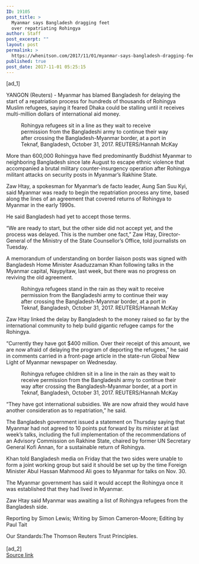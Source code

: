 ```yaml
---
ID: 19105
post_title: >
  Myanmar says Bangladesh dragging feet
  over repatriating Rohingya
author: Staff
post_excerpt: ""
layout: post
permalink: >
  https://whenitson.com/2017/11/01/myanmar-says-bangladesh-dragging-feet-over-repatriating-rohingya/
published: true
post_date: 2017-11-01 05:25:15
---
```

 [ad_1]
<br><div data-reactid="31"><p data-reactid="32">YANGON (Reuters) - Myanmar has blamed Bangladesh for delaying the start of a repatriation process for hundreds of thousands of Rohingya Muslim refugees, saying it feared Dhaka could be stalling until it receives multi-million dollars of international aid money. </p><div class="PrimaryAsset_container_2pnvl" data-reactid="33"><div class="Image_container_1tVQo" data-reactid="34"><figure tabindex="-1" data-reactid="35"/><figcaption data-reactid="38"><span class="Image_caption_KoNH1" data-reactid="39">Rohingya refugees sit in a line as they wait to receive permission from the Bangladeshi army to continue their way after crossing the Bangladesh-Myanmar border, at a port in Teknaf, Bangladesh, October 31, 2017. REUTERS/Hannah McKay</span></figcaption></div></div><p data-reactid="40">More than 600,000 Rohingya have fled predominantly Buddhist Myanmar to neighboring Bangladesh since late August to escape ethnic violence that accompanied a brutal military counter-insurgency operation after Rohingya militant attacks on security posts in Myanmar’s Rakhine State.   </p><p data-reactid="41">Zaw Htay, a spokesman for Myanmar’s de facto leader, Aung San Suu Kyi, said Myanmar was ready to begin the repatriation process any time, based along the lines of an agreement that covered returns of Rohingya to Myanmar in the early 1990s. </p><p data-reactid="42">He said Bangladesh had yet to accept those terms. </p><p data-reactid="43">“We are ready to start, but the other side did not accept yet, and the process was delayed. This is the number one fact,” Zaw Htay, Director-General of the Ministry of the State Counsellor’s Office, told journalists on Tuesday. </p><p data-reactid="44">A memorandum of understanding on border liaison posts was signed with Bangladesh Home Minister Asaduzzaman Khan following talks in the Myanmar capital, Naypyitaw, last week, but there was no progress on reviving the old agreement.  </p><div class="Image_container_1tVQo" data-reactid="45"><figure tabindex="-1" data-reactid="46"/><figcaption data-reactid="49"><span class="Image_caption_KoNH1" data-reactid="50">Rohingya refugees stand in the rain as they wait to receive permission from the Bangladeshi army to continue their way after crossing the Bangladesh-Myanmar border, at a port in Teknaf, Bangladesh, October 31, 2017. REUTERS/Hannah McKay</span></figcaption></div><p data-reactid="51">Zaw Htay linked the delay by Bangladesh to the money raised so far by the international community to help build gigantic refugee camps for the Rohingya. </p><p data-reactid="52">“Currently they have got $400 million. Over their receipt of this amount, we are now afraid of delaying the program of deporting the refugees,” he said in comments carried in a front-page article in the state-run Global New Light of Myanmar newspaper on Wednesday. </p><div class="Image_container_1tVQo" data-reactid="53"><figure tabindex="-1" data-reactid="54"/><figcaption data-reactid="57"><span class="Image_caption_KoNH1" data-reactid="58">Rohingya refugee children sit in a line in the rain as they wait to receive permission from the Bangladeshi army to continue their way after crossing the Bangladesh-Myanmar border, at a port in Teknaf, Bangladesh, October 31, 2017. REUTERS/Hannah McKay</span></figcaption></div><p data-reactid="59">“They have got international subsidies. We are now afraid they would have another consideration as to repatriation,” he said. </p><p data-reactid="60">The Bangladesh government issued a statement on Thursday saying that Myanmar had not agreed to 10 points put forward by its minister at last week’s talks, including the full implementation of the recommendations of an Advisory Commission on Rakhine State, chaired by former UN Secretary General Kofi Annan, for a sustainable return of Rohingya. </p><p data-reactid="61">Khan told Bangladesh media on Friday that the two sides were unable to form a joint working group but said it should be set up by the time Foreign Minister Abul Hassan Mahmood Ali goes to Myanmar for talks on Nov. 30. </p><p data-reactid="62">The Myanmar government has said it would accept the Rohingya once it was established that they had lived in Myanmar. </p><p data-reactid="63">Zaw Htay said Myanmar was awaiting a list of Rohingya refugees from the Bangladesh side. </p><div class="Attribution_attribution_o4ojT" data-reactid="64"><p class="Attribution_content_27_rw" data-reactid="65">Reporting by Simon Lewis; Writing by Simon Cameron-Moore; Editing by Paul Tait</p></div><div class="ArticleBody_trustBadgeContainer_1_iEv" data-reactid="66"><span class="ArticleBody_trustBadgeTitle_3xFqc" data-reactid="67">Our Standards:</span><span class="trustBadgeUrl" data-reactid="68">The Thomson Reuters Trust Principles.</span></div></div>
<br>[ad_2]
<br><a href="http://feeds.reuters.com/~r/Reuters/worldNews/~3/26kS7OZOAng/myanmar-says-bangladesh-dragging-feet-over-repatriating-rohingya-idUSKBN1D13K9">Source link </a>